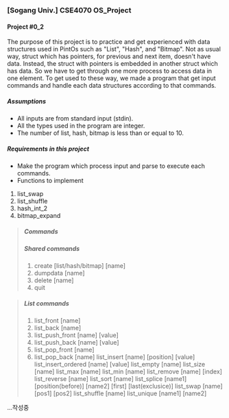 ### [Sogang Univ.] CSE4070 OS_Project

#### Project #0_2
The purpose of this project is to practice and get experienced with data structures used in PintOs such as "List", "Hash", and "Bitmap". Not as usual way, struct which has pointers, for previous and next item, doesn't have data. Instead, the struct with pointers is embedded in another struct which has data. So we have to get through one more process to access data in one element. To get used to these way, we made a program that get input commands and handle each data structures according to that commands. 

##### Assumptions
- All inputs are from standard input (stdin).
- All the types used in the program are integer.
- The number of list, hash, bitmap is less than or equal to 10.
##### Requirements in this project
- Make the program which process input and parse to execute each commands.
- Functions to implement
1. list_swap
2. list_shuffle
3. hash_int_2
4. bitmap_expand
>##### **Commands**
>##### Shared commands
>1. create [list/hash/bitmap] [name]
>2. dumpdata [name]
>3. delete [name]
>4. quit


>##### List commands
>1. list_front [name]
>2. list_back [name]
>3. list_push_front [name] [value]
>4. list_push_back [name] [value]
>5. list_pop_front [name]
>6. list_pop_back [name]
list_insert [name] [position] [value]
list_insert_ordered [name] [value]
list_empty [name]
list_size  [name]
list_max  [name]
list_min  [name]
list_remove [name] [index]
list_reverse [name]
list_sort [name]
list_splice [name1] [position(before)] [name2] [first] [last(exclusice)]
list_swap [name] [pos1] [pos2]
list_shuffle [name]
list_unique [name1] [name2]


...작성중 
